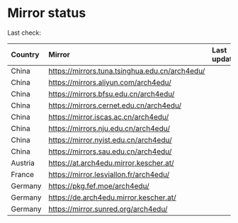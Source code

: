 <script src="./time.js"></script>
# Mirror status
Last check: <script type="text/javascript">localize(1742373070.2945273);</script>

|Country|Mirror|Last update|
|:------|:-----|:----------|
|China|https://mirrors.tuna.tsinghua.edu.cn/arch4edu/|<script type="text/javascript">localize(1742323509);</script>|
|China|https://mirrors.aliyun.com/arch4edu/|<script type="text/javascript">localize(1742323509);</script>|
|China|https://mirrors.bfsu.edu.cn/arch4edu/|<script type="text/javascript">localize(1742323509);</script>|
|China|https://mirrors.cernet.edu.cn/arch4edu/|<script type="text/javascript">localize(1742323509);</script>|
|China|https://mirror.iscas.ac.cn/arch4edu/|<script type="text/javascript">localize(1742323509);</script>|
|China|https://mirrors.nju.edu.cn/arch4edu/|<script type="text/javascript">localize(1742280273);</script>|
|China|https://mirror.nyist.edu.cn/arch4edu/|<script type="text/javascript">localize(1742323509);</script>|
|China|https://mirrors.sau.edu.cn/arch4edu/|<script type="text/javascript">localize(1731653531);</script>|
|Austria|https://at.arch4edu.mirror.kescher.at/|<script type="text/javascript">localize(1742323509);</script>|
|France|https://mirror.lesviallon.fr/arch4edu/|<script type="text/javascript">localize(1742323509);</script>|
|Germany|https://pkg.fef.moe/arch4edu/|<script type="text/javascript">localize(1742323509);</script>|
|Germany|https://de.arch4edu.mirror.kescher.at/|<script type="text/javascript">localize(1742323509);</script>|
|Germany|https://mirror.sunred.org/arch4edu/|<script type="text/javascript">localize(1742323509);</script>|

<script src="./tablefilter/tablefilter.js"></script>
<script src="./table.js"></script>
